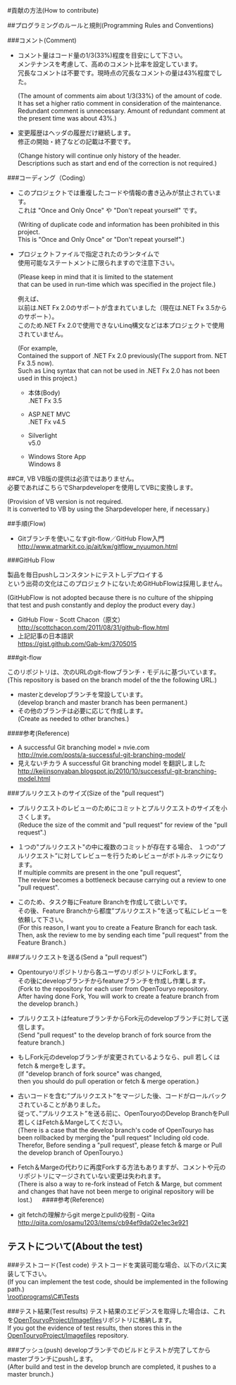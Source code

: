 #貢献の方法(How to contribute)

##プログラミングのルールと規則(Programming Rules and Conventions)

###コメント(Comment)

  - コメント量はコード量の1/3(33%)程度を目安にして下さい。  
    メンテナンスを考慮して、高めのコメント比率を設定しています。  
    冗長なコメントは不要です。現時点の冗長なコメントの量は43%程度でした。  
    
    (The amount of comments aim about 1/3(33%) of the amount of code.  
    It has set a higher ratio comment in consideration of the maintenance.  
    Redundant comment is unnecessary. Amount of redundant comment at the present time was about 43%.)  
    
  - 変更履歴はヘッダの履歴だけ継続します。  
    修正の開始・終了などの記載は不要です。  
    
    (Change history will continue only history of the header.  
    Descriptions such as start and end of the correction is not required.)  
    
###コーディング（Coding）
  - このプロジェクトでは重複したコードや情報の書き込みが禁止されています。  
    これは "Once and Only Once" や "Don't repeat yourself" です。  
    
    (Writing of duplicate code and information has been prohibited in this project.  
    This is "Once and Only Once" or "Don't repeat yourself".)
    
  - プロジェクトファイルで指定されたのランタイムで  
    使用可能なステートメントに限られますので注意下さい。  
      
    (Please keep in mind that it is limited to the statement  
    that can be used in run-time which was specified in the project file.)  
    
    例えば、  
    以前は.NET Fx 2.0のサポートが含まれていました（現在は.NET Fx 3.5からのサポート）。  
    このため.NET Fx 2.0で使用できないLinq構文などは本プロジェクトで使用されていません。  
    
    (For example,  
    Contained the support of .NET Fx 2.0 previously(The support from. NET Fx 3.5 now).  
    Such as Linq syntax that can not be used in .NET Fx 2.0 has not been used in this project.)  

    - 本体(Body)  
    .NET Fx 3.5  

    - ASP.NET MVC  
    .NET Fx v4.5  

    - Silverlight  
    v5.0  

    - Windows Store App  
    Windows 8  

##C#, VB
  VB版の提供は必須ではありません。  
  必要であればこちらでSharpdeveloperを使用してVBに変換します。  
  
  (Provision of VB version is not required.  
  It is converted to VB by using the Sharpdeveloper here, if necessary.)

##手順(Flow)

  - Gitブランチを使いこなすgit-flow／GitHub Flow入門  
    http://www.atmarkit.co.jp/ait/kw/gitflow_nyuumon.html  

###GitHub Flow

  製品を毎日pushしコンスタントにテストしデプロイする  
  という出荷の文化はこのプロジェクトにないためGitHubFlowは採用しません。  

  (GitHubFlow is not adopted because there is no culture of the shipping  
  that test and push constantly and deploy the product every day.)  

  - GitHub Flow - Scott Chacon（原文）  
    http://scottchacon.com/2011/08/31/github-flow.html  
  - 上記記事の日本語訳  
    https://gist.github.com/Gab-km/3705015  
    
###git-flow

  このリポジトリは、次のURLのgit-flowブランチ・モデルに基づいています。  
  (This repository is based on the branch model of the the following URL.)  
  - masterとdevelopブランチを常設しています。  
    (develop branch and master branch has been permanent.)  
  - その他のブランチは必要に応じて作成します。  
    (Create as needed to other branches.)  

####参考(Reference)  
  - A successful Git branching model » nvie.com  
    http://nvie.com/posts/a-successful-git-branching-model/  
  - 見えないチカラ A successful Git branching model を翻訳しました  
    http://keijinsonyaban.blogspot.jp/2010/10/successful-git-branching-model.html  

###プルリクエストのサイズ(Size of the "pull request")
  - プルリクエストのレビューのためにコミットとプルリクエストのサイズを小さくします。  
    (Reduce the size of the commit and "pull request" for review of the "pull request".)  
  
  - １つの"プルリクエスト"の中に複数のコミットが存在する場合、 
    １つの”プルリクエスト”に対してレビューを行うためレビューがボトルネックになります。  
    If multiple commits are present in the one "pull request",  
    The review becomes a bottleneck because carrying out a review to one "pull request".  
  
  - このため、タスク毎にFeature Branchを作成して欲しいです。  
    その後、Feature Branchから都度”プルリクエスト”を送って私にレビューを依頼して下さい。  
    (For this reason, I want you to create a Feature Branch for each task.  
    Then, ask the review to me by sending each time "pull request" from the Feature Branch.)  
  
###プルリクエストを送る(Send a "pull request")
  - Opentouryoリポジトリから各ユーザのリポジトリにForkします。  
    その後にdevelopブランチからfeatureブランチを作成し作業します。  
    (Fork to the repository for each user from OpenTouryo repository.  
    After having done Fork, You will work to create a feature branch from the develop branch.)  

  - プルリクエストはfeatureブランチからFork元のdevelopブランチに対して送信します。  
    (Send "pull request" to the develop branch of fork source from the feature branch.)  
  
  - もしFork元のdevelopブランチが変更されているようなら、pull 若しくはfetch & mergeをします。  
    (If "develop branch of fork source" was changed,  
    then you should do pull operation or fetch & merge operation.)  
  
  - 古いコードを含む”プルリクエスト”をマージした後、コードがロールバックされていることがありました。  
    従って、”プルリクエスト”を送る前に、OpenTouryoのDevelop BranchをPull若しくはFetch＆Margeしてください。  
    (There is a case that the develop branch's code of OpenTouryo has been rollbacked by merging the "pull request" Including old code. Therefor, Before sending a "pull request", please fetch & marge or Pull the develop branch of OpenTouryo.)  
  
  - Fetch＆Margeの代わりに再度Forkする方法もありますが、コメントや元のリポジトリにマージされていない変更は失われます。  
    (There is also a way to re-fork instead of Fetch & Marge, but comment and changes that have not been merge to original repository will be lost.)
　
####参考(Reference)  
  - git fetchの理解からgit mergeとpullの役割 - Qiita  
    http://qiita.com/osamu1203/items/cb94ef9da02e1ec3e921

## テストについて(About the test)
###テストコード(Test code)
  テストコードを実装可能な場合、以下のパスに実装して下さい。  
  (If you can implement the test code, should be implemented in the following path.)  
  [\root\programs\C#\Tests](https://github.com/OpenTouryoProject/OpenTouryo/tree/develop/root/programs/C%23/Tests)

###テスト結果(Test results)
  テスト結果のエビデンスを取得した場合は、これを[OpenTouryoProject/Imagefiles](https://github.com/OpenTouryoProject/Imagefiles)リポジトリに格納します。  
  If you got the evidence of test results, then stores this in the [OpenTouryoProject/Imagefiles](https://github.com/OpenTouryoProject/Imagefiles) repository.

###プッシュ(push)
  developブランチでのビルドとテストが完了してからmasterブランチにpushします。  
  (After build and test in the develop brunch are completed, it pushes to a master brunch.)
